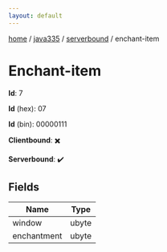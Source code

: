 ```yaml
---
layout: default
---
```


[home](/)  /  [java335](/protocol/java335)  /  [serverbound](/protocol/java335/serverbound)  /  enchant-item

# Enchant-item

**Id**: 7

**Id** (hex): 07

**Id** (bin): 00000111

**Clientbound**: ✖️

**Serverbound**: ✔️

## Fields

Name | Type
---|---
window | ubyte
enchantment | ubyte

